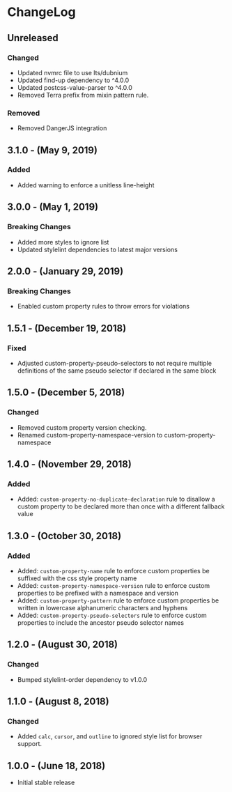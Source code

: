 ChangeLog
=========

Unreleased
----------
### Changed
* Updated nvmrc file to use lts/dubnium
* Updated find-up dependency to ^4.0.0
* Updated postcss-value-parser to ^4.0.0
* Removed Terra prefix from mixin pattern rule.

### Removed
* Removed DangerJS integration

3.1.0 - (May 9, 2019)
-----------------
### Added
* Added warning to enforce a unitless line-height

3.0.0 - (May 1, 2019)
-----------------
### Breaking Changes
* Added more styles to ignore list
* Updated stylelint dependencies to latest major versions

2.0.0 - (January 29, 2019)
-----------------
### Breaking Changes
- Enabled custom property rules to throw errors for violations

1.5.1 - (December 19, 2018)
-----------------
### Fixed
* Adjusted custom-property-pseudo-selectors to not require multiple definitions of the same pseudo selector if declared in the same block

1.5.0 - (December 5, 2018)
-----------------
### Changed
* Removed custom property version checking.
* Renamed custom-property-namespace-version to custom-property-namespace

1.4.0 - (November 29, 2018)
-----------------
### Added
* Added: `custom-property-no-duplicate-declaration` rule to disallow a custom property to be declared more than once with a different fallback value

1.3.0 - (October 30, 2018)
------------------
### Added
* Added: `custom-property-name` rule to enforce custom properties be suffixed with the css style property name
* Added: `custom-property-namespace-version` rule to enforce custom properties to be prefixed with a namespace and version
* Added: `custom-property-pattern` rule to enforce custom properties be written in lowercase alphanumeric characters and hyphens
* Added: `custom-property-pseudo-selectors` rule to enforce custom properties to include the ancestor pseudo selector names

1.2.0 - (August 30, 2018)
------------------
### Changed
* Bumped stylelint-order dependency to v1.0.0

1.1.0 - (August 8, 2018)
------------------
### Changed
* Added `calc`, `cursor`, and `outline` to ignored style list for browser support.

1.0.0 - (June 18, 2018)
------------------
* Initial stable release
